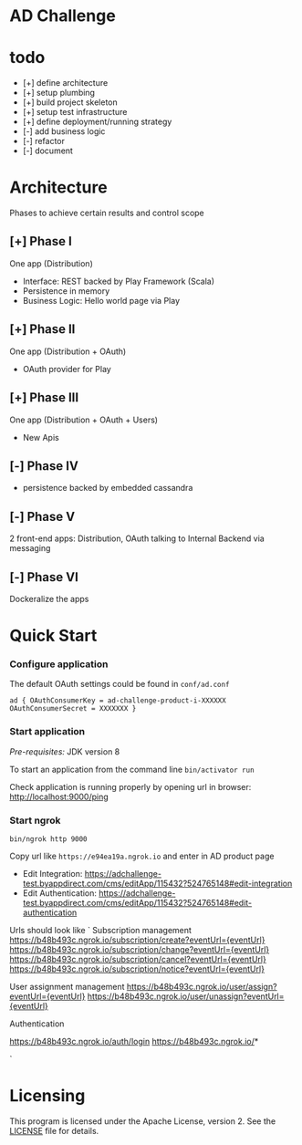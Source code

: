 # AD Challenge

# todo
* [+] define architecture
* [+] setup plumbing
* [+] build project skeleton
* [+] setup test infrastructure
* [+] define deployment/running strategy
* [-] add business logic
* [-] refactor
* [-] document


# Architecture

Phases to achieve certain results and control scope   

## [+] Phase I
One app (Distribution)
* Interface: REST backed by Play Framework (Scala)
* Persistence in memory
* Business Logic: Hello world page via Play

## [+] Phase II
One app (Distribution + OAuth)
* OAuth provider for Play

## [+] Phase III
One app (Distribution + OAuth + Users)
* New Apis

## [-] Phase IV
* persistence backed by embedded cassandra

## [-] Phase V
2 front-end apps: Distribution, OAuth talking to Internal Backend via messaging

## [-] Phase VI
Dockeralize the apps



# Quick Start

### Configure application
The default OAuth settings could be found in `conf/ad.conf`

`
ad {
  OAuthConsumerKey = ad-challenge-product-i-XXXXXX
  OAuthConsumerSecret = XXXXXXX
}
`

### Start application

*Pre-requisites:* JDK version 8 

To start an application from the command line
`bin/activator run`

Check application is running properly by opening url in browser: [http://localhost:9000/ping](http://localhost:9000/ping)

### Start ngrok
`bin/ngrok http 9000`

Copy url like `https://e94ea19a.ngrok.io` and enter in AD product page
* Edit Integration: https://adchallenge-test.byappdirect.com/cms/editApp/115432?524765148#edit-integration
* Edit Authentication: https://adchallenge-test.byappdirect.com/cms/editApp/115432?524765148#edit-authentication

Urls should look like
`
Subscription management
https://b48b493c.ngrok.io/subscription/create?eventUrl={eventUrl}
https://b48b493c.ngrok.io/subscription/change?eventUrl={eventUrl}
https://b48b493c.ngrok.io/subscription/cancel?eventUrl={eventUrl}
https://b48b493c.ngrok.io/subscription/notice?eventUrl={eventUrl}

User assignment management
https://b48b493c.ngrok.io/user/assign?eventUrl={eventUrl}
https://b48b493c.ngrok.io/user/unassign?eventUrl={eventUrl}

Authentication

https://b48b493c.ngrok.io/auth/login
https://b48b493c.ngrok.io/*

`




# Licensing

This program is licensed under the Apache License, version 2. See the [LICENSE](LICENCE) file for details.